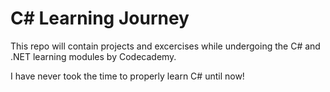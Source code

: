 # C# Learning Journey

This repo will contain projects and excercises while undergoing the C# and .NET learning modules by Codecademy.

I have never took the time to properly learn C# until now!
